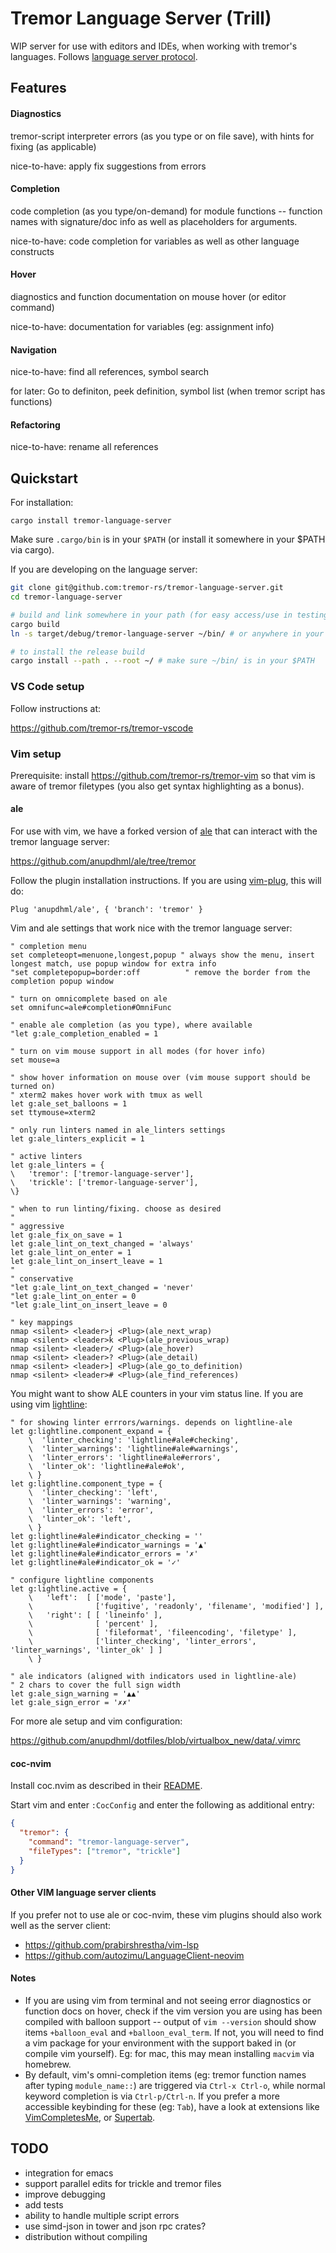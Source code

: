 # Tremor Language Server (Trill)

WIP server for use with editors and IDEs, when working with tremor's languages. Follows [language server protocol](https://microsoft.github.io/language-server-protocol/).


## Features

#### Diagnostics

tremor-script interpreter errors (as you type or on file save), with hints for fixing (as applicable)

nice-to-have: apply fix suggestions from errors

#### Completion

code completion (as you type/on-demand) for module functions -- function names with signature/doc info as well as placeholders for arguments.

nice-to-have: code completion for variables as well as other language constructs

#### Hover

diagnostics and function documentation on mouse hover (or editor command)

nice-to-have: documentation for variables (eg: assignment info)

#### Navigation

nice-to-have: find all references, symbol search

for later: Go to definiton, peek definition, symbol list (when tremor script has functions)

#### Refactoring

nice-to-have: rename all references


## Quickstart

For installation:

```
cargo install tremor-language-server
```

Make sure `.cargo/bin` is in your `$PATH` (or install it somewhere in your $PATH via cargo).

If you are developing on the language server:

```sh
git clone git@github.com:tremor-rs/tremor-language-server.git
cd tremor-language-server

# build and link somewhere in your path (for easy access/use in testing via editors)
cargo build
ln -s target/debug/tremor-language-server ~/bin/ # or anywhere in your $PATH

# to install the release build
cargo install --path . --root ~/ # make sure ~/bin/ is in your $PATH
```

### VS Code setup

Follow instructions at:

https://github.com/tremor-rs/tremor-vscode

### Vim setup

Prerequisite: install https://github.com/tremor-rs/tremor-vim so that vim is aware of tremor filetypes (you also get syntax highlighting as a bonus).

#### ale

For use with vim, we have a forked version of [ale](https://github.com/dense-analysis/ale) that can interact with the tremor language server:

https://github.com/anupdhml/ale/tree/tremor

Follow the plugin installation instructions. If you are using [vim-plug](https://github.com/junegunn/vim-plug), this will do:

```vim
Plug 'anupdhml/ale', { 'branch': 'tremor' }
```

Vim and ale settings that work nice with the tremor language server:

```vim
" completion menu
set completeopt=menuone,longest,popup " always show the menu, insert longest match, use popup window for extra info
"set completepopup=border:off          " remove the border from the completion popup window

" turn on omnicomplete based on ale
set omnifunc=ale#completion#OmniFunc

" enable ale completion (as you type), where available
"let g:ale_completion_enabled = 1

" turn on vim mouse support in all modes (for hover info)
set mouse=a

" show hover information on mouse over (vim mouse support should be turned on)
" xterm2 makes hover work with tmux as well
let g:ale_set_balloons = 1
set ttymouse=xterm2

" only run linters named in ale_linters settings
let g:ale_linters_explicit = 1

" active linters
let g:ale_linters = {
\   'tremor': ['tremor-language-server'],
\   'trickle': ['tremor-language-server'],
\}

" when to run linting/fixing. choose as desired
"
" aggressive
let g:ale_fix_on_save = 1
let g:ale_lint_on_text_changed = 'always'
let g:ale_lint_on_enter = 1
let g:ale_lint_on_insert_leave = 1
"
" conservative
"let g:ale_lint_on_text_changed = 'never'
"let g:ale_lint_on_enter = 0
"let g:ale_lint_on_insert_leave = 0

" key mappings
nmap <silent> <leader>j <Plug>(ale_next_wrap)
nmap <silent> <leader>k <Plug>(ale_previous_wrap)
nmap <silent> <leader>/ <Plug>(ale_hover)
nmap <silent> <leader>? <Plug>(ale_detail)
nmap <silent> <leader>] <Plug>(ale_go_to_definition)
nmap <silent> <leader># <Plug>(ale_find_references)
```

You might want to show ALE counters in your vim status line. If you are using vim [lightline](https://github.com/itchyny/lightline.vim):

```vim
" for showing linter errrors/warnings. depends on lightline-ale
let g:lightline.component_expand = {
    \  'linter_checking': 'lightline#ale#checking',
    \  'linter_warnings': 'lightline#ale#warnings',
    \  'linter_errors': 'lightline#ale#errors',
    \  'linter_ok': 'lightline#ale#ok',
    \ }
let g:lightline.component_type = {
    \  'linter_checking': 'left',
    \  'linter_warnings': 'warning',
    \  'linter_errors': 'error',
    \  'linter_ok': 'left',
    \ }
let g:lightline#ale#indicator_checking = ''
let g:lightline#ale#indicator_warnings = '▲'
let g:lightline#ale#indicator_errors = '✗'
let g:lightline#ale#indicator_ok = '✓'

" configure lightline components
let g:lightline.active = {
    \   'left':  [ ['mode', 'paste'],
    \              ['fugitive', 'readonly', 'filename', 'modified'] ],
    \   'right': [ [ 'lineinfo' ],
    \              [ 'percent' ],
    \              [ 'fileformat', 'fileencoding', 'filetype' ],
    \              ['linter_checking', 'linter_errors', 'linter_warnings', 'linter_ok' ] ]
    \ }

" ale indicators (aligned with indicators used in lightline-ale)
" 2 chars to cover the full sign width
let g:ale_sign_warning = '▲▲'
let g:ale_sign_error = '✗✗'
```

For more ale setup and vim configuration:

https://github.com/anupdhml/dotfiles/blob/virtualbox_new/data/.vimrc

#### coc-nvim

Install coc.nvim as described in their [README](https://github.com/neoclide/coc.nvim).

Start vim and enter `:CocConfig` and enter the following as additional entry:

```json
{
  "tremor": {
    "command": "tremor-language-server",
    "fileTypes": ["tremor", "trickle"]
  }
}
```

#### Other VIM language server clients

If you prefer not to use ale or coc-nvim, these vim plugins should also work well as the server client:

* https://github.com/prabirshrestha/vim-lsp
* https://github.com/autozimu/LanguageClient-neovim

#### Notes

* If you are using vim from terminal and not seeing error diagnostics or function docs on hover,
  check if the vim version you are using has been compiled with balloon support -- output of
  `vim --version` should show items `+balloon_eval` and `+balloon_eval_term`. If not, you will
  need to find a vim package for your environment with the support baked in (or compile vim yourself).
  Eg: for mac, this may mean installing `macvim` via homebrew.
* By default, vim's omni-completion items (eg: tremor function names after typing `module_name::`) are
  triggered via `Ctrl-x Ctrl-o`, while normal keyword completion is via `Ctrl-p/Ctrl-n`. If you prefer a
  more accessible keybinding for these (eg: `Tab`), have a look at extensions like
  [VimCompletesMe](https://github.com/ajh17/VimCompletesMe), or [Supertab](https://github.com/ervandew/supertab).

## TODO

* integration for emacs
* support parallel edits for trickle and tremor files
* improve debugging
* add tests
* ability to handle multiple script errors
* use simd-json in tower and json rpc crates?
* distribution without compiling

